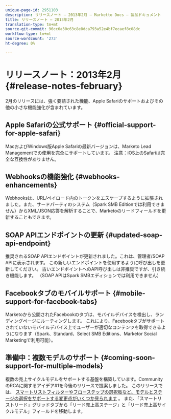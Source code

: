 ```yaml
---
unique-page-id: 2951103
description: リリースノート — 2013年2月 — Marketto Docs — 製品ドキュメント
title: リリースノート — 2013年2月
translation-type: tm+mt
source-git-commit: 96cc6a30c63c8e8dca793a52e4bf7ecaef8c08dc
workflow-type: tm+mt
source-wordcount: '273'
ht-degree: 0%

---
```



# リリースノート：2013年2月 {#release-notes-february}

2月のリリースには、強く要請された機能、Apple Safariのサポートおよびその他の小さな機能強化が含まれています。

## Apple Safariの公式サポート {#official-support-for-apple-safari}

MacおよびWindows版Apple Safariの最新バージョンは、Marketo Lead Managementでの使用を完全にサポートしています。 注意：iOS上のSafariは完全な互換性がありません。

## Webhooksの機能強化 {#webhooks-enhancements}

Webhooksは、URL/ペイロード内のトークンをエスケープするように拡張されました。また、サードパーティのシステム（Spark SMB Editionでは利用できません）からXML/JSON応答を解析することで、Marketoのリードフィールドを更新することもできます。

## SOAP APIエンドポイントの更新 {#updated-soap-api-endpoint}

推奨されるSOAP APIエンドポイントが更新されました。これは、管理者/SOAP APIに表示されます。 この新しいエンドポイントを使用するように呼び出しを更新してください。 古いエンドポイントへのAPI呼び出しは非推奨ですが、引き続き機能します。 （SOAP APIはSpark SMBエディションでは利用できません）

## Facebookタブのモバイルサポート {#mobile-support-for-facebook-tabs}

Marketoから公開されたFacebookのタブは、モバイルデバイスを検出し、ランディングページにルーティングします。 これにより、Facebookタブがサポートされていないモバイルデバイス上でユーザーが適切なコンテンツを取得できるようになります（Spark、Standard、Select SMB Editions、Marketor Social Marketingで利用可能）。

## 準備中：複数モデルのサポート {#coming-soon-support-for-multiple-models}

複数の売上サイクルモデルをサポートする基盤を構築しています。CommunityのRCAに関するアイデア#1を今後のリリースで提案しました。 このリリースでは、 [スマートリストフィルターやフローステップの選択肢など、モデルとステージの選択をサポートする変更点がいくつか見られます](../../product-docs/reporting/revenue-cycle-analytics/revenue-cycle-models/find-all-leads-in-a-revenue-cycle-model.md) 。 また、「スマートリストリード」グリッドタブから「リード売上高ステージ」と「リード売上高サイクルモデル」フィールドを移動します。
